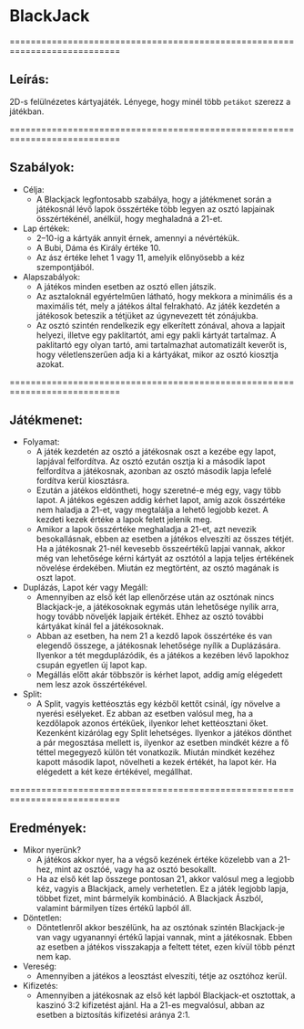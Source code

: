 # **BlackJack**

===========================================================================
## **Leírás:**

2D-s felülnézetes kártyajáték. Lényege, hogy minél több ```petákot``` szerezz a játékban.


===========================================================================

## **Szabályok:**

* Célja:
	-  A Blackjack legfontosabb szabálya, hogy a játékmenet során a játékosnál lévő lapok összértéke több legyen az osztó lapjainak összértékénél, anélkül, hogy meghaladná a 21-et. 
* Lap értékek:
	- 2–10-ig a kártyák annyit érnek, amennyi a névértékük.
	- A Bubi, Dáma és Király értéke 10.
	- Az ász értéke lehet 1 vagy 11, amelyik előnyösebb a kéz szempontjából.
* Alapszabályok:
	- A játékos minden esetben az osztó ellen játszik.
	- Az asztaloknál egyértelműen látható, hogy mekkora a minimális és a maximális tét, mely a játékos által felrakható. Az játék kezdetén a játékosok beteszik a tétjüket az úgynevezett tét zónájukba.
	- Az osztó szintén rendelkezik egy elkerített zónával, ahova a lapjait helyezi, illetve egy paklitartót, ami egy pakli kártyát tartalmaz. A paklitartó egy olyan tartó, ami tartalmazhat automatizált keverőt is, hogy véletlenszerűen adja ki a kártyákat, mikor az osztó kiosztja azokat. 


===========================================================================

## **Játékmenet:**

* Folyamat:
	- A játék kezdetén az osztó a játékosnak oszt a kezébe egy lapot, lapjával felfordítva. Az osztó ezután osztja ki a második lapot felfordítva a játékosnak, azonban az osztó második lapja lefelé fordítva kerül kiosztásra.
	- Ezután a játékos eldöntheti, hogy szeretné-e még egy, vagy több lapot. A játékos egészen addig kérhet lapot, amíg azok összértéke nem haladja a 21-et, vagy megtalálja a lehető legjobb kezet. A kezdeti kezek értéke a lapok felett jelenik meg. 
	- Amikor a lapok összértéke meghaladja a 21-et, azt nevezik besokallásnak, ebben az esetben a játékos elveszíti az összes tétjét. Ha a játékosnak 21-nél kevesebb összeértékű lapjai vannak, akkor még van lehetősége kérni kártyát az osztótól a lapja teljes értékének növelése érdekében. Miután ez megtörtént, az osztó magának is oszt lapot. 
* Duplázás, Lapot kér vagy Megáll:
	- Amennyiben az első két lap ellenőrzése után az osztónak nincs Blackjack-je, a játékosoknak egymás után lehetősége nyílik arra, hogy tovább növeljék lapjaik értékét. Ehhez az osztó további kártyákat kínál fel a játékosoknak.
	- Abban az esetben, ha nem 21 a kezdő lapok összértéke és van elegendő összege, a játékosnak lehetősége nyílik a Duplázására. Ilyenkor a tét megduplázódik, és a játékos a kezében lévő lapokhoz csupán egyetlen új lapot kap.
	- Megállás előtt akár többször is kérhet lapot, addig amíg elégedett nem lesz azok összértékével. 
* Split:
	- A Split, vagyis kettéosztás egy kézből kettőt csinál, így növelve a nyerési esélyeket. Ez abban az esetben valósul meg, ha a kezdőlapok azonos értékűek, ilyenkor lehet kettéosztani őket. Kezenként kizárólag egy Split lehetséges. Ilyenkor a játékos dönthet a pár megosztása mellett is, ilyenkor az esetben mindkét kézre a fő téttel megegyező külön tét vonatkozik. Miután mindkét kezéhez kapott második lapot, növelheti a kezek értékét, ha lapot kér. Ha elégedett a két keze értékével, megállhat.

===========================================================================

## **Eredmények:**

* Mikor nyerünk?
	- A játékos akkor nyer, ha a végső kezének értéke közelebb van a 21-hez, mint az osztóé, vagy ha az osztó besokallt.
	- Ha az első két lap összege pontosan 21, akkor valósul meg a legjobb kéz, vagyis a Blackjack, amely verhetetlen. Ez a játék legjobb lapja, többet fizet, mint bármelyik kombináció. A Blackjack Ászból, valamint bármilyen tízes értékű lapból áll.
* Döntetlen:
	- Döntetlenről akkor beszélünk, ha az osztónak szintén Blackjack-je van vagy ugyanannyi értékű lapjai vannak, mint a játékosnak. Ebben az esetben a játékos visszakapja a feltett tétet, ezen kívül több pénzt nem kap.
* Vereség:
	- Amennyiben a játékos a leosztást elveszíti, tétje az osztóhoz kerül.
* Kifizetés:
	- Amennyiben a játékosnak az első két lapból Blackjack-et osztottak, a kaszinó 3:2 kifizetést ajánl. Ha a 21-es megvalósul, abban az esetben a biztosítás kifizetési aránya 2:1.

